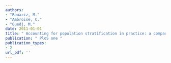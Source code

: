 ```yaml
---
authors: 
- "Bouaziz, M."
- "Ambroise, C."
- "Guedj, M."
date: 2011-01-01
title: " Accounting for population stratification in practice: a comparison of the main strategies dedicated to genome-wide association studies "
publication: " PloS one "
publication_types:
- 2
url_pdf: ''
---
```


